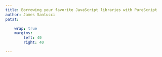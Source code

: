 ```yaml
---
title: Borrowing your favorite JavaScript libraries with PureScript
author: James Santucci
patat:

    wrap: true
    margins:
        left: 40
        right: 40

---
```

